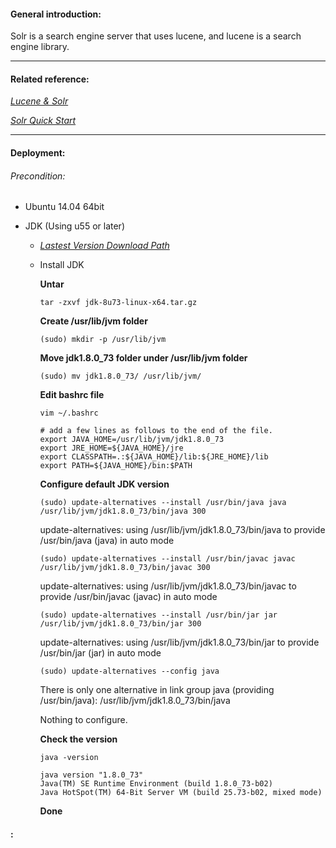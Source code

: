 #### General introduction:
Solr is a search engine server that uses lucene, and lucene is a search engine library.<p>

***

#### Related reference:
[*Lucene & Solr*](https://github.com/apache/lucene-solr)<p>
[*Solr Quick Start*](http://lucene.apache.org/solr/quickstart.html)<p>
  
***

#### Deployment:
###### Precondition:
+ Ubuntu 14.04 64bit<p>
+ JDK (Using u55 or later)<p>
  - [*Lastest Version Download Path*](http://www.oracle.com/technetwork/cn/java/javase/downloads/jdk8-downloads-2133151-zhs.html)<p>
  - Install JDK<p>
    **Untar**<p>
    `tar -zxvf jdk-8u73-linux-x64.tar.gz`<p>

    **Create /usr/lib/jvm folder**<p>
    `(sudo) mkdir -p /usr/lib/jvm`<p>
    
    **Move jdk1.8.0_73 folder under /usr/lib/jvm folder**<p>
    `(sudo) mv jdk1.8.0_73/ /usr/lib/jvm/`<p>

    **Edit bashrc file**<p>
    `vim ~/.bashrc`<p>

        # add a few lines as follows to the end of the file. 
        export JAVA_HOME=/usr/lib/jvm/jdk1.8.0_73
        export JRE_HOME=${JAVA_HOME}/jre
        export CLASSPATH=.:${JAVA_HOME}/lib:${JRE_HOME}/lib
        export PATH=${JAVA_HOME}/bin:$PATH

    **Configure default JDK version**<p>
    `(sudo) update-alternatives --install /usr/bin/java java /usr/lib/jvm/jdk1.8.0_73/bin/java 300`<p>
    update-alternatives: using /usr/lib/jvm/jdk1.8.0_73/bin/java to provide /usr/bin/java (java) in auto mode<p>

    `(sudo) update-alternatives --install /usr/bin/javac javac /usr/lib/jvm/jdk1.8.0_73/bin/javac 300`<p>
    update-alternatives: using /usr/lib/jvm/jdk1.8.0_73/bin/javac to provide /usr/bin/javac (javac) in auto mode

    `(sudo) update-alternatives --install /usr/bin/jar jar /usr/lib/jvm/jdk1.8.0_73/bin/jar 300`<p>
    update-alternatives: using /usr/lib/jvm/jdk1.8.0_73/bin/jar to provide /usr/bin/jar (jar) in auto mode

    `(sudo) update-alternatives --config java`<p>
    There is only one alternative in link group java (providing /usr/bin/java): /usr/lib/jvm/jdk1.8.0_73/bin/java<p>
    Nothing to configure.

    **Check the version**<p>
    `java -version`<p>
    
        java version "1.8.0_73"
        Java(TM) SE Runtime Environment (build 1.8.0_73-b02)
        Java HotSpot(TM) 64-Bit Server VM (build 25.73-b02, mixed mode)

    **Done**<p>  
#### :
